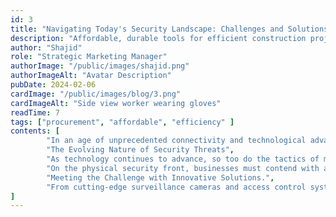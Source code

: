 ```yaml
---
id: 3
title: "Navigating Today's Security Landscape: Challenges and Solutions"
description: "Affordable, durable tools for efficient construction projects"
author: "Shajid"
role: "Strategic Marketing Manager"
authorImage: "/public/images/shajid.png"
authorImageAlt: "Avatar Description"
pubDate: 2024-02-06
cardImage: "/public/images/blog/3.png"
cardImageAlt: "Side view worker wearing gloves"
readTime: 7
tags: ["procurement", "affordable", "efficiency" ]
contents: [
        "In an age of unprecedented connectivity and technological advancement, the importance of robust security measures cannot be overstated. From protecting physical assets to safeguarding sensitive data, businesses and individuals alike face a myriad of security challenges in today's digital age. At Ezviz Dubai, we understand these challenges all too well, and we're committed to providing innovative solutions to help you navigate the complexities of modern security threats.",
        "The Evolving Nature of Security Threats",
        "As technology continues to advance, so too do the tactics of malicious actors. Cybercrime, in particular, poses a significant threat to businesses of all sizes, with attacks ranging from data breaches and ransomware to phishing scams and social engineering. The proliferation of Internet of Things (IoT) devices further exacerbates these risks, introducing new vulnerabilities that can be exploited by cybercriminals.",
        "On the physical security front, businesses must contend with a diverse array of threats, including theft, vandalism, and unauthorized access. With the rise of global terrorism and geopolitical instability, the need for comprehensive security measures has never been greater. Traditional security systems are no longer sufficient to address these multifaceted challenges, requiring a more integrated and proactive approach to security management.",
        "Meeting the Challenge with Innovative Solutions.",
        "From cutting-edge surveillance cameras and access control systems to advanced analytics and monitoring solutions, we offer a comprehensive suite of security technologies to safeguard your premises and assets. Our partnerships with industry-leading brands like Ezviz Cameras ensure that you have access to the latest innovations in security technology, empowering you to stay one step ahead of potential threats."
]
---
```

